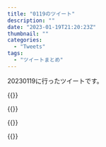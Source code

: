 ```yaml
---
title: "0119のツイート"
description: ""
date: "2023-01-19T21:20:23Z"
thumbnail: ""
categories:
  - "Tweets"
tags:
  - "ツイートまとめ"
---
```

20230119に行ったツイートです。
<!--more-->
{{<tweetlike text="更新 20230118のツイートまとめ https://t.co/nuBA9vktGf 808　January 19, 2023 at 06:21AM" screenname="jme/k.h (@JME_KH)" url="https://twitter.com/JME_KH/status/1615821629954613249?ref_src=twsrc%5Etfw" date="January 18 2023">}}

{{<tweetlike text="猶予がそれだけあるなら試行錯誤するシーンを挟むべきだと思うんだよな" screenname="jme/k.h (@JME_KH)" url="https://twitter.com/JME_KH/status/1615861193612365824?ref_src=twsrc%5Etfw" date="January 18 2023">}}

{{<tweetlike text="明日からのは総集編か" screenname="jme/k.h (@JME_KH)" url="https://twitter.com/JME_KH/status/1615906780978237441?ref_src=twsrc%5Etfw" date="January 18 2023">}}

{{<tweetlike text="あと4話\nあと4話ぁ!?" screenname="jme/k.h (@JME_KH)" url="https://twitter.com/JME_KH/status/1616109655713009664?ref_src=twsrc%5Etfw" date="January 19 2023">}}

